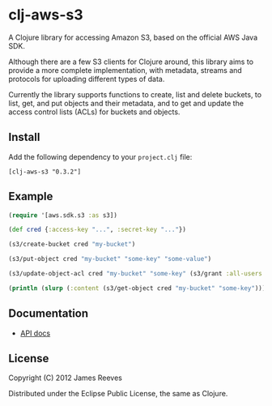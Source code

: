 # clj-aws-s3

A Clojure library for accessing Amazon S3, based on the official AWS
Java SDK.

Although there are a few S3 clients for Clojure around, this library
aims to provide a more complete implementation, with metadata, streams
and protocols for uploading different types of data.

Currently the library supports functions to create, list and delete
buckets, to list, get, and put objects and their metadata, and to get
and update the access control lists (ACLs) for buckets and objects.

## Install

Add the following dependency to your `project.clj` file:

    [clj-aws-s3 "0.3.2"]

## Example

```clojure
(require '[aws.sdk.s3 :as s3])

(def cred {:access-key "...", :secret-key "..."})

(s3/create-bucket cred "my-bucket")

(s3/put-object cred "my-bucket" "some-key" "some-value")

(s3/update-object-acl cred "my-bucket" "some-key" (s3/grant :all-users :read))

(println (slurp (:content (s3/get-object cred "my-bucket" "some-key"))))
```

## Documentation

* [API docs](http://weavejester.github.com/clj-aws-s3/)

## License

Copyright (C) 2012 James Reeves

Distributed under the Eclipse Public License, the same as Clojure.
